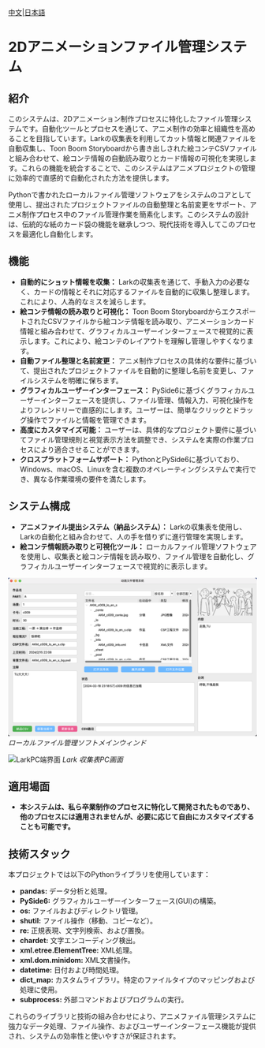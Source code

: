[中文](README_zh.md)|[日本語](README.md)

# 2Dアニメーションファイル管理システム

## 紹介
このシステムは、2Dアニメーション制作プロセスに特化したファイル管理システムです。自動化ツールとプロセスを通じて、アニメ制作の効率と組織性を高めることを目指しています。Larkの収集表を利用してカット情報と関連ファイルを自動収集し、Toon Boom Storyboardから書き出しされた絵コンテCSVファイルと組み合わせて、絵コンテ情報の自動読み取りとカード情報の可視化を実現します。これらの機能を統合することで、このシステムはアニメプロジェクトの管理に効率的で直感的で自動化された方法を提供します。

Pythonで書かれたローカルファイル管理ソフトウェアをシステムのコアとして使用し、提出されたプロジェクトファイルの自動整理と名前変更をサポート、アニメ制作プロセス中のファイル管理作業を簡素化します。このシステムの設計は、伝統的な紙のカード袋の機能を継承しつつ、現代技術を導入してこのプロセスを最適化し自動化します。

## 機能
- **自動的にショット情報を収集：** Larkの収集表を通じて、手動入力の必要なく、カードの情報とそれに対応するファイルを自動的に収集し整理します。これにより、人為的なミスを減らします。
- **絵コンテ情報の読み取りと可視化：** Toon Boom StoryboardからエクスポートされたCSVファイルから絵コンテ情報を読み取り、アニメーションカード情報と組み合わせて、グラフィカルユーザーインターフェースで視覚的に表示します。これにより、絵コンテのレイアウトを理解し管理しやすくなります。
- **自動ファイル整理と名前変更：** アニメ制作プロセスの具体的な要件に基づいて、提出されたプロジェクトファイルを自動的に整理し名前を変更し、ファイルシステムを明確に保ちます。
- **グラフィカルユーザーインターフェース：** PySide6に基づくグラフィカルユーザーインターフェースを提供し、ファイル管理、情報入力、可視化操作をよりフレンドリーで直感的にします。ユーザーは、簡単なクリックとドラッグ操作でファイルと情報を管理できます。
- **高度にカスタマイズ可能：** ユーザーは、具体的なプロジェクト要件に基づいてファイル管理規則と視覚表示方法を調整でき、システムを実際の作業プロセスにより適合させることができます。
- **クロスプラットフォームサポート：** PythonとPySide6に基づいており、Windows、macOS、Linuxを含む複数のオペレーティングシステムで実行でき、異なる作業環境の要件を満たします。

## システム構成
- **アニメファイル提出システム（納品システム）：** Larkの収集表を使用し、Larkの自動化と組み合わせて、人の手を借りずに進行管理を実現します。
- **絵コンテ情報読み取りと可視化ツール：** ローカルファイル管理ソフトウェアを使用し、収集表と絵コンテ情報を読み取り、ファイル管理を自動化し、グラフィカルユーザーインターフェースで視覚的に表示します。

![主界面](97_scs/main_window.png "主界面")
*ローカルファイル管理ソフトメインウィンド*

![LarkPC端界面](97_scs/lark_pc.png "LarkPC端界面")
*Lark 収集表PC画面*


## 適用場面
- **本システムは、私ら卒業制作のプロセスに特化して開発されたものであり、他のプロセスには適用されませんが、必要に応じて自由にカスタマイズすることも可能です。**

## 技術スタック

本プロジェクトでは以下のPythonライブラリを使用しています：

- **pandas:** データ分析と処理。
- **PySide6:** グラフィカルユーザーインターフェース(GUI)の構築。
- **os:** ファイルおよびディレクトリ管理。
- **shutil:** ファイル操作（移動、コピーなど）。
- **re:** 正規表現、文字列検索、および置換。
- **chardet:** 文字エンコーディング検出。
- **xml.etree.ElementTree:** XML処理。
- **xml.dom.minidom:** XML文書操作。
- **datetime:** 日付および時間処理。
- **dict_map:** カスタムライブラリ。特定のファイルタイプのマッピングおよび処理に使用。
- **subprocess:** 外部コマンドおよびプログラムの実行。

これらのライブラリと技術の組み合わせにより、アニメファイル管理システムに強力なデータ処理、ファイル操作、およびユーザーインターフェース機能が提供され、システムの効率性と使いやすさが保証されます。
